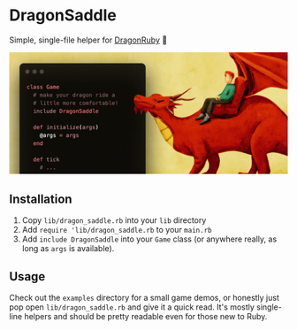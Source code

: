 # DragonSaddle
Simple, single-file helper for [DragonRuby](https://dragonruby.org/) 🐉

![Make your dragon ride a little more comfortable!](https://raw.githubusercontent.com/cptsurge/dragon_saddle/main/readme_banner.jpg)

## Installation

1. Copy `lib/dragon_saddle.rb` into your `lib` directory
2. Add `require 'lib/dragon_saddle.rb` to your `main.rb`
3. Add `include DragonSaddle` into your `Game` class (or anywhere really, as long as `args` is available).

## Usage

Check out the `examples` directory for a small game demos, or honestly just pop open `lib/dragon_saddle.rb` and give it a quick read. It's mostly single-line helpers and should be pretty readable even for those new to Ruby.
